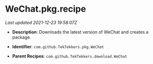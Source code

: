 # WeChat.pkg.recipe

_Last updated 2021-12-23 19:58:07Z_

- **Description**: Downloads the latest version of WeChat and creates a package.

- **Identifier**: `com.github.TekTekkers.pkg.WeChat`

- **Parent Recipes**: `com.github.TekTekkers.download.WeChat`